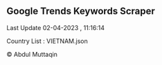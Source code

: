 

## Google Trends Keywords Scraper 
 
Last Update 02-04-2023 , 11:16:14

Country List :
VIETNAM.json



© Abdul Muttaqin 
